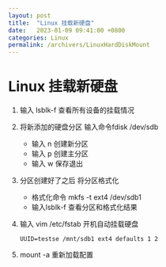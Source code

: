 ```yaml
---
layout: post
title:  "Linux 挂载新硬盘"
date:   2023-01-09 09:41:00 +0800
categories: Linux
permalink: /archivers/LinuxHardDiskMount
---
```


# Linux 挂载新硬盘

1. 输入 lsblk-f 查看所有设备的挂载情况

2. 将新添加的硬盘分区 输入命令fdisk /dev/sdb  
    - 输入 n 创建新分区  
    - 输入 p 创建主分区  
    - 输入 w 保存退出  

3. 分区创建好了之后 将分区格式化  
    - 格式化命令 mkfs -t ext4 /dev/sdb1  
    - 输入lsblk-f 查看分区和格式化结果

4. 输入 vim /etc/fstab 开机自动挂载硬盘  
    ```
    UUID=testse /mnt/sdb1 ext4 defaults 1 2
    ```

5. mount -a 重新加载配置